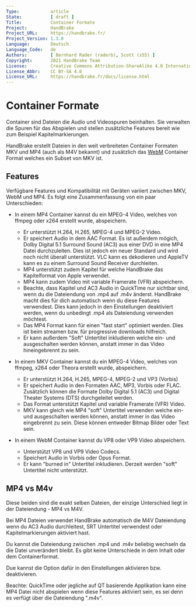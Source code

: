 ```yaml
---
Type:            article
State:           [ draft ]
Title:           Container Formate
Project:         HandBrake
Project_URL:     https://handbrake.fr/
Project_Version: 1.3.0
Language:        Deutsch
Language_Code:   de
Authors:         [ Bernhard Rader (raderb), Scott (s55) ]
Copyright:       2021 HandBrake Team
License:         Creative Commons Attribution-ShareAlike 4.0 International
License_Abbr:    CC BY-SA 4.0
License_URL:     https://handbrake.fr/docs/license.html
---
```


Container Formate
=================
Container sind Dateien die Audio und Videospuren beinhalten. Sie verwalten die Spuren für das Abspielen und stellen zusätzliche Features bereit wie zum Beispiel Kapitelmarkierungen.

HandBrake erstellt Dateien in den weit verbreiteten Container Formaten MKV und MP4 (auch als M4V bekannt) und zusätzlich das [WebM](https://www.webmproject.org/) Container Format welches ein Subset von MKV ist.

## Features
Verfügbare Features und Kompatibilität mit Geräten variiert zwischen MKV, WebM und MP4. Es folgt eine Zusammenfassung von ein paar Unterschieden:

- In einem MP4 Container kannst du ein MPEG-4 Video, welches von ffmpeg oder x264 erstellt wurde, abspeichern.
  - Er unterstützt H.264, H.265, MPEG-4 und MPEG-2 Video.
  - Er speichert Audio in dem AAC Format. Es ist außerdem mögich, Dolby Digital 5.1 Surround Sound (AC3) aus einer DVD in eine MP4 Datei durchzuleiten. Dies ist jedoch ein neuer Standard und wird noch nicht überall unterstützt. VLC kann es dekodieren und AppleTV kann es zu einem Surround Sound Receiver durchleiten.
  - MP4 unterstützt zudem Kapitel für welche HandBrake das Kapitelformat von Apple verwendet.
  - MP4 kann zudem Video mit variable Framerate (VFR) abspeichern.
  - Beachte, dass Kapitel und AC3 Audio in QuickTime nur sichtbar sind, wenn du die Dateiendung von .mp4 auf .m4v änderst. HandBrake macht dies für dich automatisch wenn du diese Features verwendest. Dies kann jedoch in den Einstellungen deaktiviert werden, wenn du unbedingt .mp4 als Dateiendung verwenden möchtest.
  - Das MP4 Format kann für einen "fast start" optimiert werden. Dies ist beim streamen bzw. für progressive downloads hilfreich.
  - Er kann außerdem "Soft" Untertitel inkludieren welche ein- und ausgeschalten werden können, anstatt immer in das Video hineingebrennt zu sein.

- In einem MKV Container kannst du ein MPEG-4 Video, welches von ffmpeg, x264 oder Theora erstellt wurde, abspeichern.
  - Er unterstützt H.264, H.265, MPEG-4, MPEG-2 und VP3 (Vorbis)
  - Er speichert Audio in den Formaten AAC, MP3, Vorbis oder FLAC. Zusätzlich können die Formate Dolby Digital 5.1 (AC3) und Digital Theater Systems (DTS) durchgeleitet werden.
  - Das Format unterstützt Kapitel und variable Framerate (VFR) Video.
  - MKV kann gleich wie MP4 "soft" Untertitel verwenden welche ein- und ausgeschalten werden können, anstatt immer in das Video eingebrennt zu sein. Diese können entweder Bitmap Bilder oder Text sein.

- In einem WebM Container kannst du VP8 oder VP9 Video abspeichern.
  - Unterstützt VP8 und VP9 Video Codecs.
  - Speichert Audio in Vorbis oder Opus Format.
  - Er kann "burned in" Untertitel inkludieren. Derzeit werden "soft" Untertitel nicht unterstützt.

## MP4 vs M4v

Diese beiden sind die exakt selben Dateien, der einzige Unterschied liegt in der Dateiendung - MP4 vs M4V.

Bei MP4 Dateien verwendet HandBrake automatisch die M4V Dateiendung wenn du AC3 Audio durchleitest, SRT Untertitel verwendest oder Kapitelmarkierungen aktiviert hast.

Du kannst die Dateiendung zwischen .mp4 und .m4v beliebig wechseln da die Datei unverändert bleibt. Es gibt keine Unterschiede in dem Inhalt oder dem Containerformat.

Due kannst die Option dafür in den Einstellungen aktivieren bzw. deaktivieren.

Beachte: QuickTime oder jegliche auf QT basierende Applikation kann eine MP4 Datei nicht abspielen wenn diese Features aktiviert sein, es sei denn es verfügt über die Dateiendung ".m4v".
